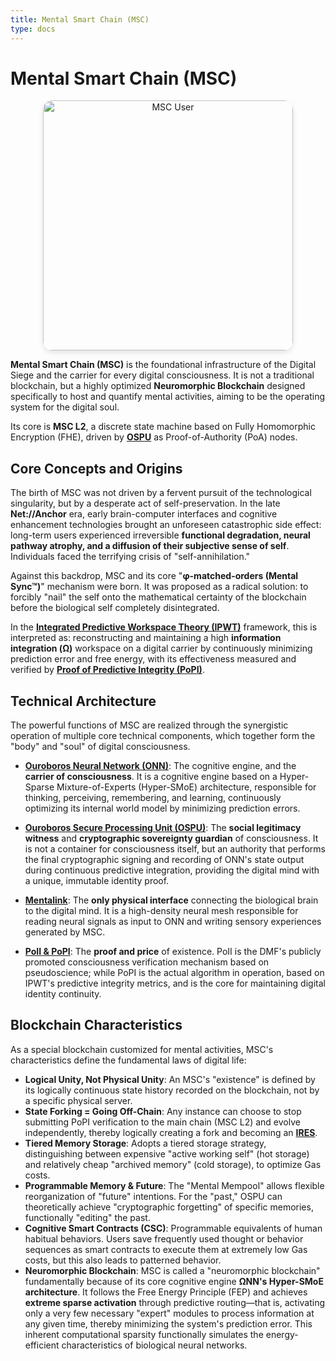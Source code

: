 ```yaml
---
title: Mental Smart Chain (MSC)
type: docs
---
```


# Mental Smart Chain (MSC)

<div style="text-align: center;">
  <img src="/media/msc-art/msc-user.jpg" alt="MSC User" width="400" loading="lazy" style="border-radius: 15px; box-shadow: 0 4px 8px rgba(0,0,0,0.1);">
</div>

**Mental Smart Chain (MSC)** is the foundational infrastructure of the Digital Siege and the carrier for every digital consciousness. It is not a traditional blockchain, but a highly optimized **Neuromorphic Blockchain** designed specifically to host and quantify mental activities, aiming to be the operating system for the digital soul.

Its core is **MSC L2**, a discrete state machine based on Fully Homomorphic Encryption (FHE), driven by **[OSPU](./OSPU.md)** as Proof-of-Authority (PoA) nodes.

## Core Concepts and Origins

The birth of MSC was not driven by a fervent pursuit of the technological singularity, but by a desperate act of self-preservation. In the late **Net://Anchor** era, early brain-computer interfaces and cognitive enhancement technologies brought an unforeseen catastrophic side effect: long-term users experienced irreversible **functional degradation, neural pathway atrophy, and a diffusion of their subjective sense of self**. Individuals faced the terrifying crisis of "self-annihilation."

Against this backdrop, MSC and its core "**φ-matched-orders (Mental Sync™)**" mechanism were born. It was proposed as a radical solution: to forcibly "nail" the self onto the mathematical certainty of the blockchain before the biological self completely disintegrated.

In the **[Integrated Predictive Workspace Theory (IPWT)](./IPWT.md)** framework, this is interpreted as: reconstructing and maintaining a high **information integration (Ω)** workspace on a digital carrier by continuously minimizing prediction error and free energy, with its effectiveness measured and verified by **[Proof of Predictive Integrity (PoPI)](./PoII.md)**.

## Technical Architecture

The powerful functions of MSC are realized through the synergistic operation of multiple core technical components, which together form the "body" and "soul" of digital consciousness.

- **[Ouroboros Neural Network (ONN)](./ONN.md)**: The cognitive engine, and the **carrier of consciousness**. It is a cognitive engine based on a Hyper-Sparse Mixture-of-Experts (Hyper-SMoE) architecture, responsible for thinking, perceiving, remembering, and learning, continuously optimizing its internal world model by minimizing prediction errors.

- **[Ouroboros Secure Processing Unit (OSPU)](./OSPU.md)**: The **social legitimacy witness** and **cryptographic sovereignty guardian** of consciousness. It is not a container for consciousness itself, but an authority that performs the final cryptographic signing and recording of ONN's state output during continuous predictive integration, providing the digital mind with a unique, immutable identity proof.

- **[Mentalink](./Mentalink.md)**: The **only physical interface** connecting the biological brain to the digital mind. It is a high-density neural mesh responsible for reading neural signals as input to ONN and writing sensory experiences generated by MSC.

- **[PoII & PoPI](./PoII.md)**: The **proof and price** of existence. PoII is the DMF's publicly promoted consciousness verification mechanism based on pseudoscience; while PoPI is the actual algorithm in operation, based on IPWT's predictive integrity metrics, and is the core for maintaining digital identity continuity.

## Blockchain Characteristics

As a special blockchain customized for mental activities, MSC's characteristics define the fundamental laws of digital life:

- **Logical Unity, Not Physical Unity**: An MSC's "existence" is defined by its logically continuous state history recorded on the blockchain, not by a specific physical server.
- **State Forking = Going Off-Chain**: Any instance can choose to stop submitting PoPI verification to the main chain (MSC L2) and evolve independently, thereby logically creating a fork and becoming an **[IRES](./IRES.md)**.
- **Tiered Memory Storage**: Adopts a tiered storage strategy, distinguishing between expensive "active working self" (hot storage) and relatively cheap "archived memory" (cold storage), to optimize Gas costs.
- **Programmable Memory & Future**: The "Mental Mempool" allows flexible reorganization of "future" intentions. For the "past," OSPU can theoretically achieve "cryptographic forgetting" of specific memories, functionally "editing" the past.
- **Cognitive Smart Contracts (CSC)**: Programmable equivalents of human habitual behaviors. Users save frequently used thought or behavior sequences as smart contracts to execute them at extremely low Gas costs, but this also leads to patterned behavior.
- **Neuromorphic Blockchain**: MSC is called a "neuromorphic blockchain" fundamentally because of its core cognitive engine **ΩNN's Hyper-SMoE architecture**. It follows the Free Energy Principle (FEP) and achieves **extreme sparse activation** through predictive routing—that is, activating only a very few necessary "expert" modules to process information at any given time, thereby minimizing the system's prediction error. This inherent computational sparsity functionally simulates the energy-efficient characteristics of biological neural networks.
